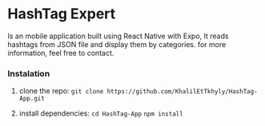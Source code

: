 # HashTag Expert

Is an mobile application built using React Native with Expo, It reads hashtags from JSON file and display them by categories. for more information, feel free to contact.

### Instalation
1) clone the repo:
    `git clone https://github.com/KhalilEtTkhyly/HashTag-App.git`

2) install dependencies:
    `cd HashTag-App`
    `npm install`